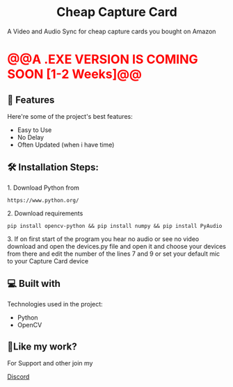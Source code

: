 <h1 align="center" id="title">Cheap Capture Card</h1>

<p id="description">A Video and Audio Sync for cheap capture cards you bought on Amazon</p>

<h1 id="notice" style="color: red">@@A .EXE VERSION IS COMING SOON [1-2 Weeks]@@</h1>


<h2>🧐 Features</h2>

Here're some of the project's best features:

*   Easy to Use
*   No Delay
*   Often Updated (when i have time)

<h2>🛠️ Installation Steps:</h2>

<p>1. Download Python from</p>

```
https://www.python.org/
```

<p>2. Download requirements</p>

```
pip install opencv-python && pip install numpy && pip install PyAudio
```

<p>3. If on first start of the program you hear no audio or see no video download and open the devices.py file and open it and choose your devices from there and edit the number of the lines 7 and 9 or set your default mic to your Capture Card device</p>

  
  
<h2>💻 Built with</h2>

Technologies used in the project:

*   Python
*   OpenCV

<h2>💖Like my work?</h2>

For Support and other join my<p>[Discord](https://discord.gg/UPaXWE9GhZ)</p>
